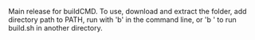 Main release for buildCMD. 
To use, download and extract the folder, add directory path to PATH, run with 'b' in the command line, or 'b <path>' to run build.sh in another directory. 
